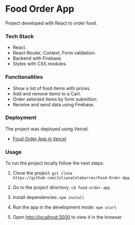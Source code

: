 # Food Order App

Project developed with React to order food.

### Tech Stack

- React.
- React-Router, Context, Form validation.
- Backend with Firebase.
- Styles with CSS modules.

### Functionalities

- Show a list of food items with prices.
- Add and remove items to a Cart.
- Order selected items by form submition.
- Receive and send data using Firebase.

### Deployment

The project was deployed using Vercel.

- [Food Order App in Vercel]()

### Usage

To run the project locally follow the next steps:

1. Clone the project: `git clone https://github.com/JulianaCotabarren/Food-Order-App`

2. Go to the project directory: `cd food-order-app`

3. Install dependencies: `npm install`

4. Run the app in the development mode: `npm start`

5. Open [http://localhost:3000](http://localhost:3000) to view it in the browser

